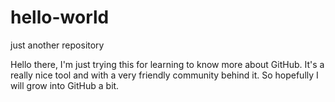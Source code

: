 # hello-world
just another repository

Hello there, I'm just trying this for learning to know more about GitHub. It's a really nice tool and with a very friendly community behind it. So hopefully I will grow into GitHub a bit.
